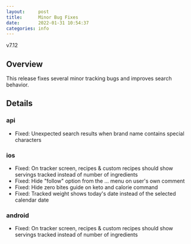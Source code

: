 ```yaml
---
layout:     post
title:      Minor Bug Fixes
date:       2022-01-31 10:54:37
categories: info
---
```


v7.12

## Overview
This release fixes several minor tracking bugs and improves search behavior. 

## Details
### api
* Fixed: Unexpected search results when brand name contains special characters

### ios
* Fixed: On tracker screen, recipes & custom recipes should show servings tracked instead of number of ingredients
* Fixed: Hide "follow" option from the ... menu on user's own comment
* Fixed: Hide zero bites guide on keto and calorie command
* Fixed: Tracked weight shows today's date instead of the selected calendar date


### android
* Fixed: On tracker screen, recipes & custom recipes should show servings tracked instead of number of ingredients
